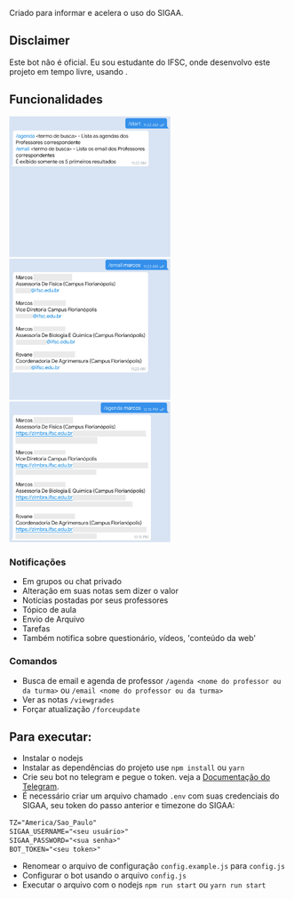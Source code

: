 Criado para informar e acelera o uso do SIGAA.
## Disclaimer
Este bot não é oficial.
Eu sou estudante do IFSC, onde desenvolvo este projeto em tempo livre, usando .

## Funcionalidades
<img alt="/start" src="assets/screenshot_start.jpg" width="290" /><img alt="/email" src="assets/screenshot_email.jpg" width="290" /><img alt="/agenda" src="assets/screenshot_calendar.jpg" width="290" />

### Notificações
* Em grupos ou chat privado
* Alteração em suas notas sem dizer o valor
* Notícias postadas por seus professores
* Tópico de aula
* Envio de Arquivo
* Tarefas
* Também notifica sobre questionário, vídeos, 'conteúdo da web'
 
### Comandos
* Busca de email e agenda de professor
`/agenda <nome do professor ou da turma>` ou `/email <nome do professor ou da turma>`
* Ver as notas `/viewgrades` 
* Forçar atualização `/forceupdate`
 
## Para executar:
* Instalar o nodejs
* Instalar as dependências do projeto
use `npm install` ou `yarn`
* Crie seu bot no telegram e pegue o token. veja a [Documentação do Telegram](https://core.telegram.org/bots#6-botfather).
* É necessário criar um arquivo chamado `.env` com suas credenciais do SIGAA, seu token do passo anterior e timezone do SIGAA:
```
TZ="America/Sao_Paulo"
SIGAA_USERNAME="<seu usuário>"
SIGAA_PASSWORD="<sua senha>"
BOT_TOKEN="<seu token>"
```
* Renomear o arquivo de configuração `config.example.js` para `config.js`
* Configurar o bot usando o arquivo `config.js`
* Executar o arquivo com o nodejs `npm run start` ou `yarn run start`